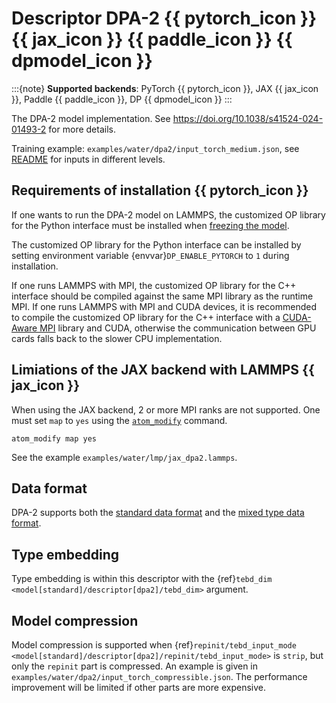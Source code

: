 # Descriptor DPA-2 {{ pytorch_icon }} {{ jax_icon }} {{ paddle_icon }} {{ dpmodel_icon }}

:::{note}
**Supported backends**: PyTorch {{ pytorch_icon }}, JAX {{ jax_icon }}, Paddle {{ paddle_icon }}, DP {{ dpmodel_icon }}
:::

The DPA-2 model implementation. See https://doi.org/10.1038/s41524-024-01493-2 for more details.

Training example: `examples/water/dpa2/input_torch_medium.json`, see [README](../../examples/water/dpa2/README.md) for inputs in different levels.

## Requirements of installation {{ pytorch_icon }}

If one wants to run the DPA-2 model on LAMMPS, the customized OP library for the Python interface must be installed when [freezing the model](../freeze/freeze.md).

The customized OP library for the Python interface can be installed by setting environment variable {envvar}`DP_ENABLE_PYTORCH` to `1` during installation.

If one runs LAMMPS with MPI, the customized OP library for the C++ interface should be compiled against the same MPI library as the runtime MPI.
If one runs LAMMPS with MPI and CUDA devices, it is recommended to compile the customized OP library for the C++ interface with a [CUDA-Aware MPI](https://developer.nvidia.com/mpi-solutions-gpus) library and CUDA,
otherwise the communication between GPU cards falls back to the slower CPU implementation.

## Limiations of the JAX backend with LAMMPS {{ jax_icon }}

When using the JAX backend, 2 or more MPI ranks are not supported. One must set `map` to `yes` using the [`atom_modify`](https://docs.lammps.org/atom_modify.html) command.

```lammps
atom_modify map yes
```

See the example `examples/water/lmp/jax_dpa2.lammps`.

## Data format

DPA-2 supports both the [standard data format](../data/system.md) and the [mixed type data format](../data/system.md#mixed-type).

## Type embedding

Type embedding is within this descriptor with the {ref}`tebd_dim <model[standard]/descriptor[dpa2]/tebd_dim>` argument.

## Model compression

Model compression is supported when {ref}`repinit/tebd_input_mode <model[standard]/descriptor[dpa2]/repinit/tebd_input_mode>` is `strip`, but only the `repinit` part is compressed.
An example is given in `examples/water/dpa2/input_torch_compressible.json`.
The performance improvement will be limited if other parts are more expensive.
